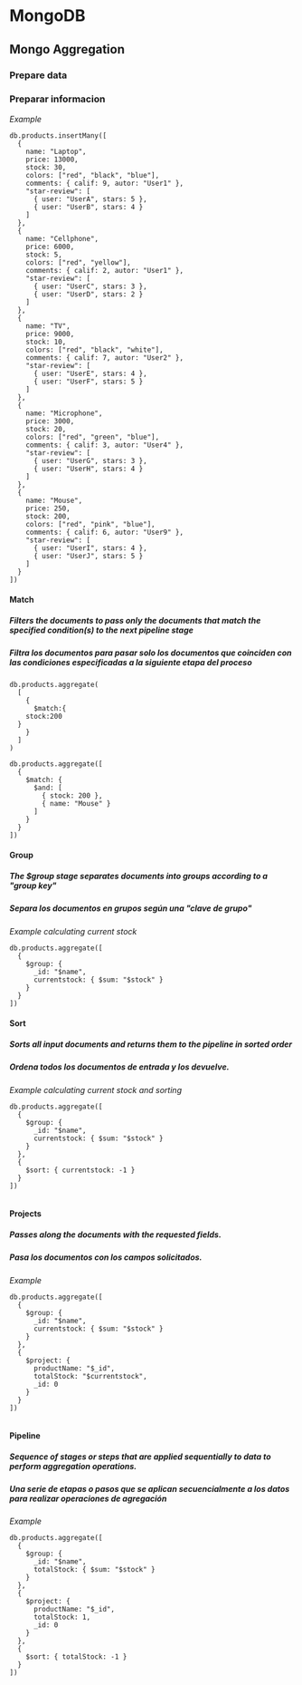 # MongoDB

## Mongo Aggregation

### Prepare data

### Preparar informacion

_Example_

```mongodb
db.products.insertMany([
  {
    name: "Laptop",
    price: 13000,
    stock: 30,
    colors: ["red", "black", "blue"],
    comments: { calif: 9, autor: "User1" },
    "star-review": [
      { user: "UserA", stars: 5 },
      { user: "UserB", stars: 4 }
    ]
  },
  {
    name: "Cellphone",
    price: 6000,
    stock: 5,
    colors: ["red", "yellow"],
    comments: { calif: 2, autor: "User1" },
    "star-review": [
      { user: "UserC", stars: 3 },
      { user: "UserD", stars: 2 }
    ]
  },
  {
    name: "TV",
    price: 9000,
    stock: 10,
    colors: ["red", "black", "white"],
    comments: { calif: 7, autor: "User2" },
    "star-review": [
      { user: "UserE", stars: 4 },
      { user: "UserF", stars: 5 }
    ]
  },
  {
    name: "Microphone",
    price: 3000,
    stock: 20,
    colors: ["red", "green", "blue"],
    comments: { calif: 3, autor: "User4" },
    "star-review": [
      { user: "UserG", stars: 3 },
      { user: "UserH", stars: 4 }
    ]
  },
  {
    name: "Mouse",
    price: 250,
    stock: 200,
    colors: ["red", "pink", "blue"],
    comments: { calif: 6, autor: "User9" },
    "star-review": [
      { user: "UserI", stars: 4 },
      { user: "UserJ", stars: 5 }
    ]
  }
])
```

#### Match

##### Filters the documents to pass only the documents that match the specified condition(s) to the next pipeline stage

##### Filtra los documentos para pasar solo los documentos que coinciden con las condiciones especificadas a la siguiente etapa del proceso


```mongodb
db.products.aggregate(
  [
    {
      $match:{
    stock:200
  }
    }
  ]
)
```


```mongodb
db.products.aggregate([
  {
    $match: {
      $and: [
        { stock: 200 },
        { name: "Mouse" }
      ]
    }
  }
])

```

#### Group

##### The $group stage separates documents into groups according to a "group key"

##### Separa los documentos en grupos según una "clave de grupo"


_Example calculating current stock_

```mongodb
db.products.aggregate([
  {
    $group: {
      _id: "$name",
      currentstock: { $sum: "$stock" }
    }
  }
])

```

#### Sort

##### Sorts all input documents and returns them to the pipeline in sorted order

##### Ordena todos los documentos de entrada y los devuelve.


_Example calculating current stock and sorting_

```mongodb
db.products.aggregate([
  {
    $group: {
      _id: "$name",
      currentstock: { $sum: "$stock" }
    }
  },
  {
    $sort: { currentstock: -1 }
  }
])


```

#### Projects

##### Passes along the documents with the requested fields.

##### Pasa los documentos con los campos solicitados.


_Example_

```mongodb
db.products.aggregate([
  {
    $group: {
      _id: "$name",
      currentstock: { $sum: "$stock" }
    }
  },
  {
    $project: {
      productName: "$_id",
      totalStock: "$currentstock",
      _id: 0
    }
  }
])


```

#### Pipeline

##### Sequence of stages or steps that are applied sequentially to data to perform aggregation operations. 

##### Una serie de etapas o pasos que se aplican secuencialmente a los datos para realizar operaciones de agregación

_Example_

```mongodb
db.products.aggregate([
  {
    $group: {
      _id: "$name",
      totalStock: { $sum: "$stock" }
    }
  },
  {
    $project: {
      productName: "$_id",
      totalStock: 1,
      _id: 0
    }
  },
  {
    $sort: { totalStock: -1 }
  }
])
```
